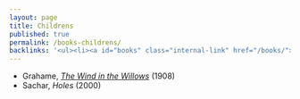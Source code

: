 ```yaml
---
layout: page
title: Childrens
published: true
permalink: /books-childrens/
backlinks: '<ul><li><a id="books" class="internal-link" href="/books/">Books</a></li></ul>'
---
```


* Grahame, _<a id="grahame-wind-in-the-willows" class="internal-link" href="/grahame-wind-in-the-willows/">The Wind in the Willows</a>_ (1908) 
* Sachar, _Holes_ (2000) 
